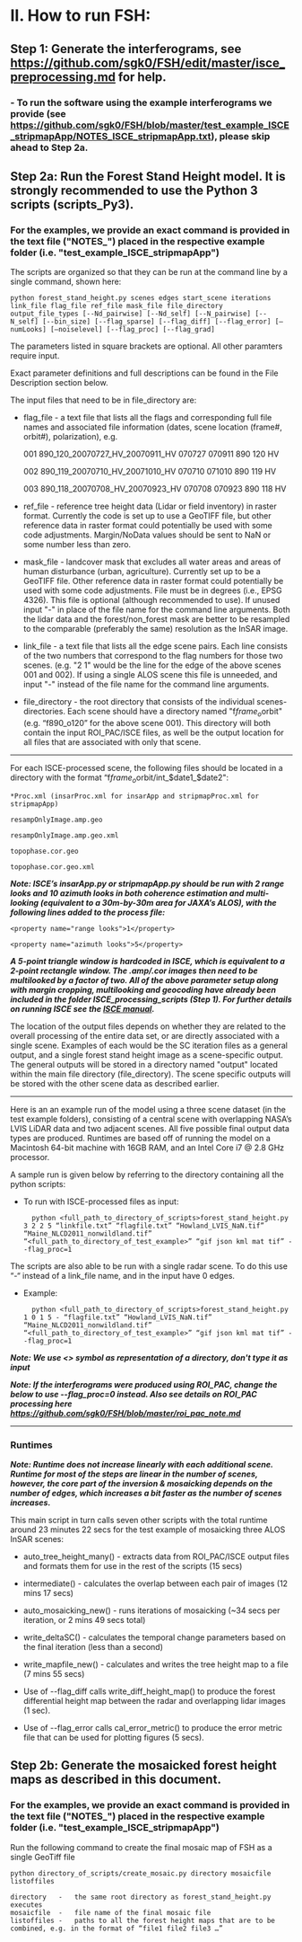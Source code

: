 # II. How to run FSH:

## Step 1: Generate the interferograms, see https://github.com/sgk0/FSH/edit/master/isce_preprocessing.md for help. 
### - To run the software using the example interferograms we provide (see https://github.com/sgk0/FSH/blob/master/test_example_ISCE_stripmapApp/NOTES_ISCE_stripmapApp.txt), please skip ahead to Step 2a.

## Step 2a: Run the Forest Stand Height model. It is strongly recommended to use the Python 3 scripts (scripts_Py3).

### For the examples, we provide an exact command is provided in the text file ("NOTES_") placed in the respective example folder (i.e. "test_example_ISCE_stripmapApp")

The scripts are organized so that they can be run at the command line by a single command, shown here:

	python forest_stand_height.py scenes edges start_scene iterations link_file flag_file ref_file mask_file file_directory output_file_types [--Nd_pairwise] [--Nd_self] [--N_pairwise] [--N_self] [--bin_size] [--flag_sparse] [--flag_diff] [--flag_error] [—numLooks] [—noiselevel] [--flag_proc] [--flag_grad]

The parameters listed in square brackets are optional. All other paramters require input.

Exact parameter definitions and full descriptions can be found in the File Description section below.

The input files that need to be in file_directory are:

  - flag_file - a text file that lists all the flags and corresponding full file names and associated file information (dates, scene location (frame#, orbit#), polarization), e.g. 
  
      001 890_120_20070727_HV_20070911_HV 070727 070911 890 120 HV
  
      002 890_119_20070710_HV_20071010_HV 070710 071010 890 119 HV
  
      003 890_118_20070708_HV_20070923_HV 070708 070923 890 118 HV
  
  - ref_file - reference tree height data (Lidar or field inventory) in raster format. Currently the code is set up to use a GeoTIFF file, but other reference data in raster format could potentially be used with some code adjustments. Margin/NoData values should be sent to NaN or some number less than zero. 	
	
  - mask_file - landcover mask that excludes all water areas and areas of human disturbance (urban, agriculture). Currently set up to be a GeoTIFF file. Other reference data in raster format could potentially be used with some code adjustments. File must be in degrees (i.e., EPSG 4326). This file is optional (although recommended to use). If unused input "-" in place of the file name for the command line arguments. Both the lidar data and the forest/non_forest mask are better to be resampled to the comparable (preferably the same) resolution as the InSAR image.
	
  - link_file - a text file that lists all the edge scene pairs. Each line consists of the two numbers that correspond to the flag numbers for those two scenes. (e.g. "2 1" would be the line for the edge of the above scenes 001 and 002). If using a single ALOS scene this file is unneeded, and input "-" instead of the file name for the command line arguments.	
	
  - file_directory - the root directory that consists of the individual scenes-directories. Each scene should have a directory named "f$frame_o$orbit" (e.g. “f890_o120” for the above scene 001). This directory will both contain the input ROI_PAC/ISCE files, as well be the output location for all files that are associated with only that scene.

---------------------------------------------------------------------------------------------------

For each ISCE-processed scene, the following files should be located in a directory with the format “f$frame_o$orbit/int_$date1_$date2":
		
    *Proc.xml (insarProc.xml for insarApp and stripmapProc.xml for stripmapApp)
		
    resampOnlyImage.amp.geo
		
    resampOnlyImage.amp.geo.xml
		
    topophase.cor.geo	
		
    topophase.cor.geo.xml
		
***Note: ISCE’s insarApp.py or stripmapApp.py should be run with 2 range looks and 10 azimuth looks in both coherence estimation and multi-looking (equivalent to a 30m-by-30m area for JAXA’s ALOS), with the following lines added to the process file:***
		
    <property name="range looks">1</property>
		
    <property name="azimuth looks">5</property>

***A 5-point triangle window is hardcoded in ISCE, which is equivalent to a 2-point rectangle window. The .amp/.cor images then need to be multilooked by a factor of two. All of the above parameter setup along with margin cropping, multilooking and geocoding have already been included in the folder ISCE_processing_scripts (Step 1). For further details on running ISCE see the [ISCE manual](https://github.com/isce-framework/isce2).***


The location of the output files depends on whether they are related to the overall processing of the entire data set, or are directly associated with a single scene. Examples of each would be the SC iteration files as a general output, and a single forest stand height image as a scene-specific output. The general outputs will be stored in a directory named "output" located within the main file directory (file_directory). The scene specific outputs will be stored with the other scene data as described earlier.

---------------------------------------------------------------------------------------------------

Here is an an example run of the model using a three scene dataset (in the test example folders), consisting of a central scene with overlapping NASA’s LVIS LiDAR data and two adjacent scenes. All five possible final output data types are produced. Runtimes are based off of running the model on a Macintosh 64-bit machine with 16GB RAM, and an Intel Core i7 @ 2.8 GHz processor.

A sample run is given below by referring to the directory containing all the python scripts:

- To run with ISCE-processed files as input:

		python <full_path_to_directory_of_scripts>forest_stand_height.py 3 2 2 5 “linkfile.txt” “flagfile.txt” “Howland_LVIS_NaN.tif” “Maine_NLCD2011_nonwildland.tif” “<full_path_to_directory_of_test_example>” “gif json kml mat tif” --flag_proc=1

The scripts are also able to be run with a single radar scene. To do this use “-“ instead of a link_file name, and in the input have 0 edges. 

- Example: 

		python <full_path_to_directory_of_scripts>forest_stand_height.py 1 0 1 5 - “flagfile.txt” “Howland_LVIS_NaN.tif” “Maine_NLCD2011_nonwildland.tif” “<full_path_to_directory_of_test_example>” “gif json kml mat tif” --flag_proc=1

***Note: We use <> symbol as representation of a directory, don't type it as input***

***Note: If the interferograms were produced using ROI_PAC, change the below to use --flag_proc=0 instead. Also see details on ROI_PAC processing here https://github.com/sgk0/FSH/blob/master/roi_pac_note.md***

---------------------------------------------------------------------------------------------------

### Runtimes

***Note: Runtime does not increase linearly with each additional scene. Runtime for most of the steps are linear in the number of scenes, however, the core part of the inversion & mosaicking depends on the number of edges, which increases a bit faster as the number of scenes increases.***

This main script in turn calls seven other scripts with the total runtime around 23 minutes 22 secs for the test example of mosaicking three ALOS InSAR scenes:

- auto_tree_height_many() - extracts data from ROI_PAC/ISCE output files and formats them for use in the rest of the scripts (15 secs)

- intermediate() - calculates the overlap between each pair of images (12 mins 17 secs)

- auto_mosaicking_new() - runs iterations of mosaicking (~34 secs per iteration, or 2 mins 49 secs total)

- write_deltaSC() - calculates the temporal change parameters based on the final iteration (less than a second)

- write_mapfile_new() - calculates and writes the tree height map to a file (7 mins 55 secs)

- Use of --flag_diff calls write_diff_height_map() to produce the forest differential height map between the radar and overlapping lidar images (1 sec).

- Use of --flag_error calls cal_error_metric() to produce the error metric file that can be used for plotting figures (5 secs).

## Step 2b: Generate the mosaicked forest height maps as described in this document.

### For the examples, we provide an exact command is provided in the text file ("NOTES_") placed in the respective example folder (i.e. "test_example_ISCE_stripmapApp")

Run the following command to create the final mosaic map of FSH as a single GeoTiff file

	python directory_of_scripts/create_mosaic.py directory mosaicfile listoffiles
	
	directory	-	the same root directory as forest_stand_height.py executes
	mosaicfile	-	file name of the final mosaic file
	listoffiles	-	paths to all the forest height maps that are to be combined, e.g. in the format of “file1 file2 file3 …”
